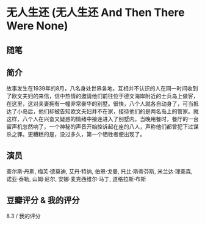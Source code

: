 # 无人生还 (无人生还 And Then There Were None)

## 随笔

## 简介

故事发生在1939年的8月，八名身处世界各地，互相并不认识的人在同一时间收到了欧文夫妇的来信，信中热情的邀请他们前往位于德文海岸附近的士兵岛上做客，在这里，这对夫妻拥有一幢非常豪华的别墅。很快，八个人就各自动身了，可当抵达了小岛后，他们却被告知欧文夫妇并不在家，接待他们的是两名岛上的管家。就这样，八个人在兴奋又疑惑的情绪中接连进入了别墅内。当晚用餐时，餐厅的一台留声机忽然响了，一个神秘的声音开始控诉起在座的八人，声称他们都曾犯下过谋杀之罪。更糟糕的是，没过多久，第一个牺牲者便出现了。

## 演员

查尔斯·丹斯, 梅芙·德莫迪, 艾丹·特纳, 伯恩·戈曼, 托比·斯蒂芬斯, 米兰达·理查森, 诺亚·泰勒, 山姆·尼尔, 安娜·麦克西维尔·马丁, 道格拉斯·布斯

## 豆瓣评分 & 我的评分

8.3 / 我的评分
